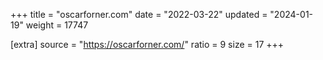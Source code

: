 +++
title = "oscarforner.com"
date = "2022-03-22"
updated = "2024-01-19"
weight = 17747

[extra]
source = "https://oscarforner.com/"
ratio = 9
size = 17
+++
